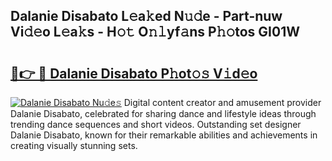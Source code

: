 ## Dalanie Disabato L𝚎a𝚔ed N𝚞𝚍e - Part-nuw Vi𝚍𝚎o L𝚎a𝚔s - H𝚘𝚝 O𝚗𝚕yf𝚊ns P𝚑𝚘tos GI01W

# <h2><a href="http://kf2v4b.oniu.top/?m=Dalanie+Disabato">🔗👉 🔴 Dalanie Disabato P𝚑ot𝚘𝚜 V𝚒d𝚎o</a></h2>

[![Dalanie Disabato Nu𝚍e𝚜](https://i.imgur.com/0qMVB7G.gif)](http://kf2v4b.oniu.top/?m=Dalanie+Disabato)
Digital content creator and amusement provider Dalanie Disabato, celebrated for sharing dance and lifestyle ideas through trending dance sequences and short videos. Outstanding set designer Dalanie Disabato, known for their remarkable abilities and achievements in creating visually stunning sets.  
